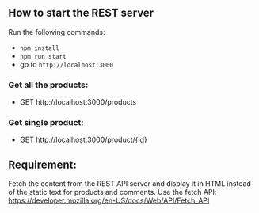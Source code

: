 ## How to start the REST server

Run the following commands:

- `npm install`
- `npm run start`
- go to `http://localhost:3000`

### Get all the products:
- GET http://localhost:3000/products

### Get single product:
- GET http://localhost:3000/product/{id}


## Requirement:

Fetch the content from the REST API server and display it in HTML instead of the static text for products and comments.
Use the fetch API: https://developer.mozilla.org/en-US/docs/Web/API/Fetch_API
